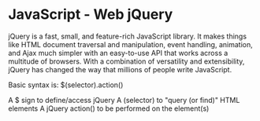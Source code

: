 # JavaScript - Web jQuery
jQuery is a fast, small, and feature-rich JavaScript library. It makes things like HTML document traversal and manipulation, event handling, animation, and Ajax much simpler with an easy-to-use API that works across a multitude of browsers. With a combination of versatility and extensibility, jQuery has changed the way that millions of people write JavaScript.

Basic syntax is: $(selector).action()

A $ sign to define/access jQuery
A (selector) to "query (or find)" HTML elements
A jQuery action() to be performed on the element(s)
